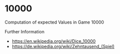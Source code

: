 # 10000
Computation of expected Values in Game 10000

Further Information
* https://en.wikipedia.org/wiki/Dice_10000
* https://de.wikipedia.org/wiki/Zehntausend_(Spiel)
